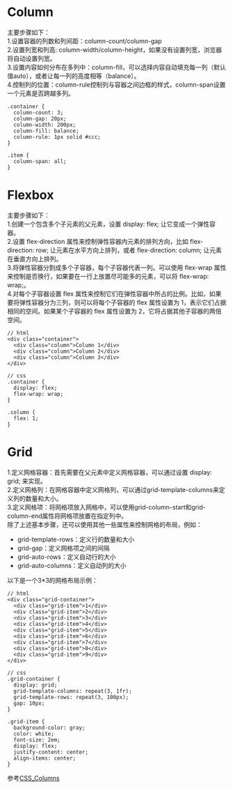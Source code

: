 # Column
主要步骤如下：  
1.设置容器的列数和列间距：column-count/column-gap  
2.设置列宽和列高: column-width/column-height，如果没有设置列宽，浏览器将自动设置列宽。  
3.设置内容如何分布在多列中：column-fill，可以选择内容自动填充每一列（默认值auto），或者让每一列的高度相等（balance）。  
4.控制列的位置：column-rule控制列与容器之间边框的样式，column-span设置一个元素是否跨越多列。  
```
.container {
  column-count: 3;
  column-gap: 20px;
  column-width: 200px;
  column-fill: balance;
  column-rule: 1px solid #ccc;
}

.item {
  column-span: all;
}
```
# Flexbox
主要步骤如下：  
1.创建一个包含多个子元素的父元素，设置 display: flex; 让它变成一个弹性容器。  
2.设置 flex-direction 属性来控制弹性容器内元素的排列方向，比如 flex-direction: row; 让元素在水平方向上排列，或者 flex-direction: column; 让元素在垂直方向上排列。  
3.将弹性容器分割成多个子容器，每个子容器代表一列。可以使用 flex-wrap 属性来控制是否换行，如果要在一行上放置尽可能多的元素，可以将 flex-wrap: wrap;。  
4.对每个子容器设置 flex 属性来控制它们在弹性容器中所占的比例。比如，如果要将弹性容器分为三列，则可以将每个子容器的 flex 属性设置为 1，表示它们占据相同的空间。如果某个子容器的 flex 属性设置为 2，它将占据其他子容器的两倍空间。
```
// html
<div class="container">
  <div class="column">Column 1</div>
  <div class="column">Column 2</div>
  <div class="column">Column 3</div>
</div>

// css
.container {
  display: flex;
  flex-wrap: wrap;
}

.column {
  flex: 1;
}
```
# Grid
1.定义网格容器：首先需要在父元素中定义网格容器，可以通过设置 display: grid; 来实现。  
2.定义网格列：在网格容器中定义网格列，可以通过grid-template-columns来定义列的数量和大小。  
3.定义网格项：将网格项放入网格中，可以使用grid-column-start和grid-column-end属性将网格项放置在指定列中。  
除了上述基本步骤，还可以使用其他一些属性来控制网格的布局，例如：   
* grid-template-rows：定义行的数量和大小
* grid-gap：定义网格项之间的间隔
* grid-auto-rows：定义自动行的大小
* grid-auto-columns：定义自动列的大小  

以下是一个3*3的网格布局示例：
```
// html
<div class="grid-container">
  <div class="grid-item">1</div>
  <div class="grid-item">2</div>
  <div class="grid-item">3</div>
  <div class="grid-item">4</div>
  <div class="grid-item">5</div>
  <div class="grid-item">6</div>
  <div class="grid-item">7</div>
  <div class="grid-item">8</div>
  <div class="grid-item">9</div>
</div>

// css
.grid-container {
  display: grid;
  grid-template-columns: repeat(3, 1fr);
  grid-template-rows: repeat(3, 100px);
  gap: 10px;
}

.grid-item {
  background-color: gray;
  color: white;
  font-size: 2em;
  display: flex;
  justify-content: center;
  align-items: center;
}
```
参考[CSS_Columns](https://developer.mozilla.org/zh-CN/docs/Web/CSS/CSS_Columns)